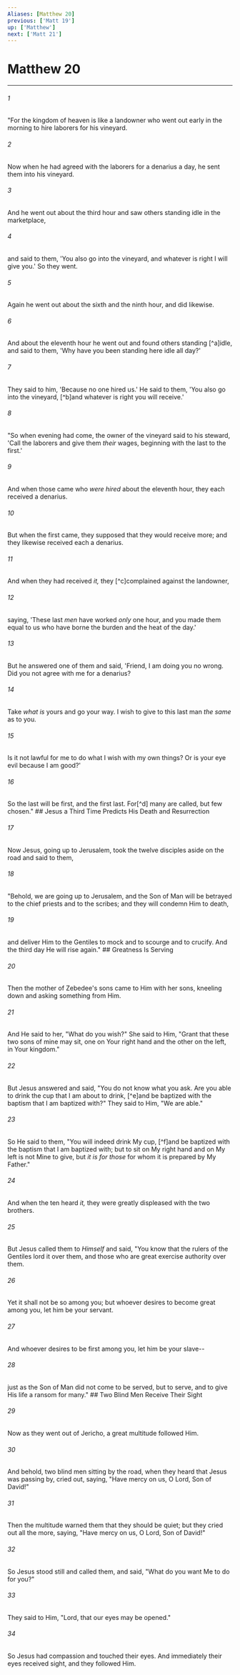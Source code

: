 ```yaml
---
Aliases: [Matthew 20]
previous: ['Matt 19']
up: ['Matthew']
next: ['Matt 21']
---
```

# Matthew 20

***


###### 1 
"For the kingdom of heaven is like a landowner who went out early in the morning to hire laborers for his vineyard. 

###### 2 
Now when he had agreed with the laborers for a denarius a day, he sent them into his vineyard. 

###### 3 
And he went out about the third hour and saw others standing idle in the marketplace, 

###### 4 
and said to them, 'You also go into the vineyard, and whatever is right I will give you.' So they went. 

###### 5 
Again he went out about the sixth and the ninth hour, and did likewise. 

###### 6 
And about the eleventh hour he went out and found others standing [^a]idle, and said to them, 'Why have you been standing here idle all day?' 

###### 7 
They said to him, 'Because no one hired us.' He said to them, 'You also go into the vineyard, [^b]and whatever is right you will receive.' 

###### 8 
"So when evening had come, the owner of the vineyard said to his steward, 'Call the laborers and give them _their_ wages, beginning with the last to the first.' 

###### 9 
And when those came who _were hired_ about the eleventh hour, they each received a denarius. 

###### 10 
But when the first came, they supposed that they would receive more; and they likewise received each a denarius. 

###### 11 
And when they had received _it,_ they [^c]complained against the landowner, 

###### 12 
saying, 'These last _men_ have worked _only_ one hour, and you made them equal to us who have borne the burden and the heat of the day.' 

###### 13 
But he answered one of them and said, 'Friend, I am doing you no wrong. Did you not agree with me for a denarius? 

###### 14 
Take _what is_ yours and go your way. I wish to give to this last man _the same_ as to you. 

###### 15 
Is it not lawful for me to do what I wish with my own things? Or is your eye evil because I am good?' 

###### 16 
So the last will be first, and the first last. For[^d] many are called, but few chosen." ## Jesus a Third Time Predicts His Death and Resurrection 

###### 17 
Now Jesus, going up to Jerusalem, took the twelve disciples aside on the road and said to them, 

###### 18 
"Behold, we are going up to Jerusalem, and the Son of Man will be betrayed to the chief priests and to the scribes; and they will condemn Him to death, 

###### 19 
and deliver Him to the Gentiles to mock and to scourge and to crucify. And the third day He will rise again." ## Greatness Is Serving 

###### 20 
Then the mother of Zebedee's sons came to Him with her sons, kneeling down and asking something from Him. 

###### 21 
And He said to her, "What do you wish?" She said to Him, "Grant that these two sons of mine may sit, one on Your right hand and the other on the left, in Your kingdom." 

###### 22 
But Jesus answered and said, "You do not know what you ask. Are you able to drink the cup that I am about to drink, [^e]and be baptized with the baptism that I am baptized with?" They said to Him, "We are able." 

###### 23 
So He said to them, "You will indeed drink My cup, [^f]and be baptized with the baptism that I am baptized with; but to sit on My right hand and on My left is not Mine to give, but _it is for those_ for whom it is prepared by My Father." 

###### 24 
And when the ten heard _it,_ they were greatly displeased with the two brothers. 

###### 25 
But Jesus called them to _Himself_ and said, "You know that the rulers of the Gentiles lord it over them, and those who are great exercise authority over them. 

###### 26 
Yet it shall not be so among you; but whoever desires to become great among you, let him be your servant. 

###### 27 
And whoever desires to be first among you, let him be your slave-- 

###### 28 
just as the Son of Man did not come to be served, but to serve, and to give His life a ransom for many." ## Two Blind Men Receive Their Sight 

###### 29 
Now as they went out of Jericho, a great multitude followed Him. 

###### 30 
And behold, two blind men sitting by the road, when they heard that Jesus was passing by, cried out, saying, "Have mercy on us, O Lord, Son of David!" 

###### 31 
Then the multitude warned them that they should be quiet; but they cried out all the more, saying, "Have mercy on us, O Lord, Son of David!" 

###### 32 
So Jesus stood still and called them, and said, "What do you want Me to do for you?" 

###### 33 
They said to Him, "Lord, that our eyes may be opened." 

###### 34 
So Jesus had compassion and touched their eyes. And immediately their eyes received sight, and they followed Him.
